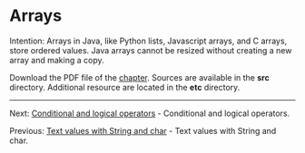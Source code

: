 # Arrays

Intention: Arrays in Java, like Python lists, Javascript arrays, and C arrays, store ordered values. 
Java arrays cannot be resized without creating a new array and making a copy.

Download the PDF file of the [chapter](chapter_8.pdf). Sources are available in the <b>src</b> directory.
Additional resource are located in the <b>etc</b> directory.

<hr>

Next: [Conditional and logical operators](chapter_9.md "Conditional and logical operators") -
Conditional and logical operators.

Previous: [Text values with String and char](chapter_7.md "Text values with String and char") -
Text values with String and char.